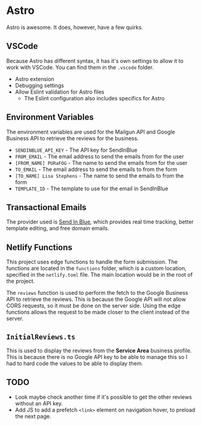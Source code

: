# Astro

Astro is awesome. It does, however, have a few quirks.

## VSCode

Because Astro has different syntax, it has it's own settings to allow it to work with VSCode.
You can find them in the `.vscode` folder.

- Astro extension
- Debugging settings
- Allow Eslint validation for Astro files
  - The Eslint configuration also includes specifics for Astro

## Environment Variables

The environment variables are used for the Mailgun API and Google Business API to retrieve the reviews
for the business.

- `SENDINBLUE_API_KEY` - The API key for SendInBlue
- `FROM_EMAIL` - The email address to send the emails from for the user 
- `[FROM_NAME] PURaFOG` - The name to send the emails from for the user 
- `TO_EMAIL` - The email address to send the emails to from the form
- `[TO_NAME] Lisa Stephens` - The name to send the emails to from the form 
- `TEMPLATE_ID` - The template to use for the email in SendInBlue


## Transactional Emails

The provider used is [Send In Blue](https://app-smtp.sendinblue.com/), which provides real time tracking,
better template editing, and free domain emails.

## Netlify Functions

This project uses edge functions to handle the form submission. The functions are located in the `functions` folder,
which is a custom location, specified in the `netlify.toml` file. The main location would be in the root of the project.

The `reviews` function is used to perform the fetch to the Google Business API to retrieve the reviews. This is because
the Google API will not allow CORS requests, so it must be done on the server side. Using the edge functions allows
the request to be made closer to the client instead of the server.

## `InitialReviews.ts`

This is used to display the reviews from the **Service Area** business profile. This is because there is no Google
API key to be able to manage this so I had to hard code the values to be able to display them.

## **TODO**
- Look maybe check another time if it's possible to get the other reviews without an API key.
- Add JS to add a prefetch `<link>` element on navigation hover, to preload the next page.
